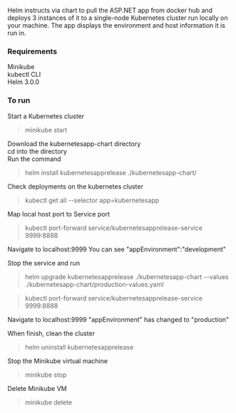 Helm instructs via chart to pull the ASP.NET app from docker hub and deploys 3 instances of it to a single-node Kubernetes cluster run locally on your machine. The app displays the environment and host information it is run in.

### Requirements
Minikube</br>
kubectl CLI</br>
Helm 3.0.0</br>

### To run
Start a Kubernetes cluster
> minikube start

Download the kubernetesapp-chart directory</br>
cd into the directory</br>
Run the command

> helm install kubernetesapprelease ./kubernetesapp-chart/

Check deployments on the kubernetes cluster
> kubectl get all --selector app=kubernetesapp

Map local host port to Service port
> kubectl port-forward service/kubernetesapprelease-service 9999:8888

Navigate to localhost:9999
You can see "appEnvironment":"development"

Stop the service and run
> helm upgrade kubernetesapprelease ./kubernetesapp-chart --values ./kubernetesapp-chart/production-values.yaml

> kubectl port-forward service/kubernetesapprelease-service 9999:8888

Navigate to localhost:9999
"appEnvironment" has changed to "production"

When finish, clean the cluster
>helm uninstall kubernetesapprelease

Stop the Minikube virtual machine
>minikube stop

Delete Minikube VM
>minikube delete

